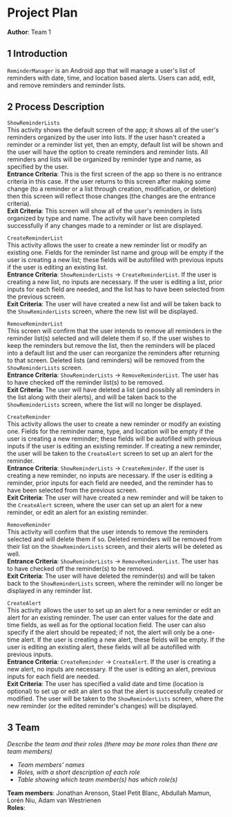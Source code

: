 # Project Plan

**Author**: Team 1

## 1 Introduction

`ReminderManager` is an Android app that will manage a user's list of reminders with date, time, and location based alerts. Users can add, edit, and remove reminders and reminder lists.

## 2 Process Description

`ShowReminderLists`  
This activity shows the default screen of the app; it shows all of the user's reminders organized by the user into lists. If the user hasn't created a reminder or a reminder list yet, then an empty, default list will be shown and the user will have the option to create reminders and reminder lists. All reminders and lists will be organized by reminder type and name, as specified by the user.  
**Entrance Criteria**: This is the first screen of the app so there is no entrance criteria in this case. If the user returns to this screen after making some change (to a reminder or a list through creation, modification, or deletion) then this screen will reflect those changes (the changes are the entrance criteria).  
**Exit Criteria**: This screen will show all of the user's reminders in lists organized by type and name. The activity will have been completed successfully if any changes made to a reminder or list are displayed.  


`CreateReminderList`  
This activity allows the user to create a new reminder list or modify an existing one. Fields for the reminder list name and group will be empty if the user is creating a new list; these fields will be autofilled with previous inputs if the user is editing an existing list.  
**Entrance Criteria**: `ShowReminderLists` -> `CreateReminderList`. If the user is creating a new list, no inputs are necessary. If the user is editing a list, prior inputs for each field are needed, and the list has to have been selected from the previous screen.  
**Exit Criteria**: The user will have created a new list and will be taken back to the `ShowReminderLists` screen, where the new list will be displayed.  


`RemoveReminderList`  
This screen will confirm that the user intends to remove all reminders in the reminder list(s) selected and will delete them if so. If the user wishes to keep the reminders but remove the list, then the reminders will be placed into a default list and the user can reorganize the reminders after returning to that screen. Deleted lists (and reminders) will be removed from the `ShowReminderLists` screen.  
**Entrance Criteria**: `ShowReminderLists` -> `RemoveReminderList`. The user has to have checked off the reminder list(s) to be removed.  
**Exit Criteria**: The user will have deleted a list (and possibly all reminders in the list along with their alerts), and will be taken back to the `ShowReminderLists` screen, where the list will no longer be displayed.  


`CreateReminder`  
This activity allows the user to create a new reminder or modify an existing one. Fields for the reminder name, type, and location will be empty if the user is creating a new reminder; these fields will be autofilled with previous inputs if the user is editing an existing reminder. If creating a new reminder, the user will be taken to the `CreateAlert` screen to set up an alert for the reminder.  
**Entrance Criteria**: `ShowReminderLists` -> `CreateReminder`. If the user is creating a new reminder, no inputs are necessary. If the user is editing a reminder, prior inputs for each field are needed, and the reminder has to have been selected from the previous screen.  
**Exit Criteria**: The user will have created a new reminder and will be taken to the `CreateAlert` screen, where the user can set up an alert for a new reminder, or edit an alert for an existing reminder.  


`RemoveReminder`  
This activity will confirm that the user intends to remove the reminders selected and will delete them if so. Deleted reminders will be removed from their list on the `ShowReminderLists` screen, and their alerts will be deleted as well.  
**Entrance Criteria**: `ShowReminderLists` -> `RemoveReminderList`. The user has to have checked off the reminder(s) to be removed.  
**Exit Criteria**: The user will have deleted the reminder(s) and will be taken back to the `ShowReminderLists` screen, where the reminder will no longer be displayed in any reminder list.  


`CreateAlert`  
This activity allows the user to set up an alert for a new reminder or edit an alert for an existing reminder. The user can enter values for the date and time fields, as well as for the optional location field. The user can also specify if the alert should be repeated; if not, the alert will only be a one-time alert. If the user is creating a new alert, these fields will be empty. If the user is editing an existing alert, these fields will all be autofilled with previous inputs.  
**Entrance Criteria**: `CreateReminder` -> `CreateAlert`. If the user is creating a new alert, no inputs are necessary. If the user is editing an alert, previous inputs for each field are needed.  
**Exit Criteria**: The user has specified a valid date and time (location is optional) to set up or edit an alert so that the alert is successfully created or modified. The user will be taken to the `ShowReminderLists` screen, where the new reminder (or the edited reminder's changes) will be displayed.  


## 3 Team

*Describe the team and their roles (there may be more roles than there are team members)*

- *Team members' names*
- *Roles, with a short description of each role*
- *Table showing which team member(s) has which role(s)*

**Team members**: Jonathan Arenson, Stael Petit Blanc, Abdullah Mamun, Lorén Niu, Adam van Westrienen  
**Roles**: 
